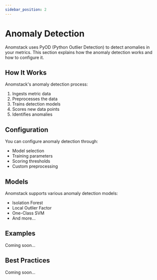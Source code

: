 ```yaml
---
sidebar_position: 2
---
```


# Anomaly Detection

Anomstack uses PyOD (Python Outlier Detection) to detect anomalies in your metrics. This section explains how the anomaly detection works and how to configure it.

## How It Works

Anomstack's anomaly detection process:
1. Ingests metric data
2. Preprocesses the data
3. Trains detection models
4. Scores new data points
5. Identifies anomalies

## Configuration

You can configure anomaly detection through:
- Model selection
- Training parameters
- Scoring thresholds
- Custom preprocessing

## Models

Anomstack supports various anomaly detection models:
- Isolation Forest
- Local Outlier Factor
- One-Class SVM
- And more...

## Examples

Coming soon...

## Best Practices

Coming soon... 